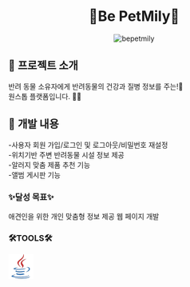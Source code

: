 <div align="center">

# 🐾Be PetMily🐾
![bepetmily](https://github.com/user-attachments/assets/1471a691-bdb5-46bc-b546-9d0376edd976)

</div>


## 👋 프로젝트 소개 

반려 동물 소유자에게 반려동물의 건강과 질병 정보를 주는!💜 <br>
원스톱 플랫폼입니다. 🐶🐶

## 🌳 개발 내용
-사용자 회원 가입/로그인 및 로그아웃/비밀번호 재설정<br>
-위치기반 주변 반려동물 시설 정보 제공 <br>
-알러지 맞춤 제품 추천 기능<br>
-앨범 게시판 기능 <br>

### ✨달성 목표✨
애견인을 위한 개인 맞춤형 정보 제공 웹 페이지 개발

### 🛠TOOLS🛠
  <div>
    <img align="left" src="https://raw.githubusercontent.com/ydmins/YdMinS/main/icons/java.png" alt="java" height="50px"/
    <img src="https://img.shields.io/badge/HTML5-#E34F26?style=flat&logo=HTML5&logoColor=white"/>
    <img src="https://img.shields.io/badge/CSS3-#1572B6?style=flat&logo=CSS3&logoColor=white"/>
    <img src="https://img.shields.io/badge/Python-#3776AB?style=flat&logo=Python&logoColor=white"/>
    
  </div>




